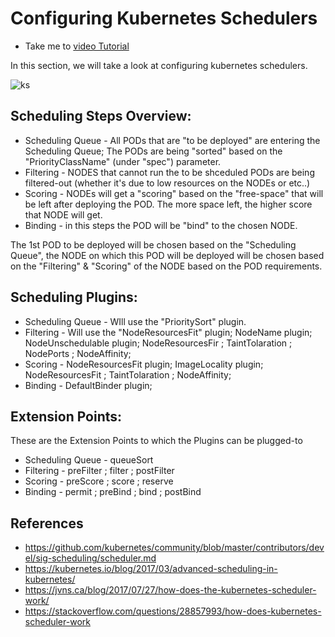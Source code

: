 # Configuring Kubernetes Schedulers
  - Take me to [video Tutorial](https://kodekloud.com/topic/configuring-kubernetes-scheduler/)
  
In this section, we will take a look at configuring kubernetes schedulers.

![ks](../../images/ks.PNG)

## Scheduling Steps Overview:
- Scheduling Queue - All PODs that are "to be deployed" are entering the Scheduling Queue; The PODs are being "sorted" based on the "PriorityClassName" (under "spec") parameter.
- Filtering - NODES that cannot run the to be shceduled PODs are being filtered-out (whether it's due to low resources on the NODEs or etc..)
- Scoring - NODEs will get a "scoring" based on the "free-space" that will be left after deploying the POD. The more space left, the higher score that NODE will get.
- Binding - in this steps the POD will be "bind" to the chosen NODE.

The 1st POD to be deployed will be chosen based on the "Scheduling Queue", the NODE on which this POD will be deployed will be chosen based on the "Filtering" & "Scoring" of the NODE based on the POD requirements.

## Scheduling Plugins:
- Scheduling Queue - WIll use the "PrioritySort" plugin.
- Filtering - Will use the "NodeResourcesFit" plugin; NodeName plugin; NodeUnschedulable plugin; NodeResourcesFir ; TaintTolaration ; NodePorts ; NodeAffinity;
- Scoring - NodeResourcesFit plugin; ImageLocality plugin; NodeResourcesFit ; TaintTolaration ; NodeAffinity;
- Binding - DefaultBinder plugin;

## Extension Points:
These are the Extension Points to which the Plugins can be plugged-to
- Scheduling Queue - queueSort
- Filtering - preFilter ; filter ; postFilter
- Scoring - preScore ; score ; reserve
- Binding - permit ; preBind ; bind ; postBind

  
## References
- https://github.com/kubernetes/community/blob/master/contributors/devel/sig-scheduling/scheduler.md
- https://kubernetes.io/blog/2017/03/advanced-scheduling-in-kubernetes/
- https://jvns.ca/blog/2017/07/27/how-does-the-kubernetes-scheduler-work/
- https://stackoverflow.com/questions/28857993/how-does-kubernetes-scheduler-work

